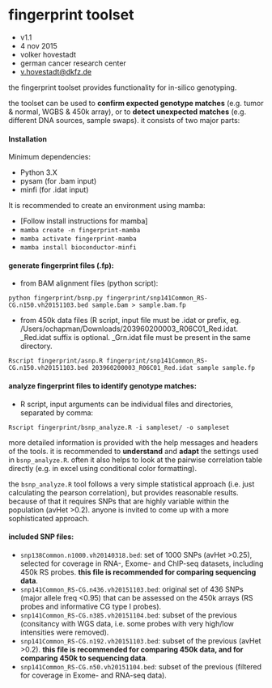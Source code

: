 # fingerprint toolset

- v1.1
- 4 nov 2015
- volker hovestadt
- german cancer research center
- v.hovestadt@dkfz.de

the fingerprint toolset provides functionality for in-silico genotyping.

the toolset can be used to __confirm expected genotype matches__ (e.g. tumor & normal, WGBS & 450k array), or to __detect unexpected matches__ (e.g. different DNA sources, sample swaps). it consists of two major parts:

#### Installation
Minimum dependencies:
- Python 3.X
- pysam (for .bam input)
- minfi (for .idat input)

It is recommended to create an environment using mamba:
- [Follow install instructions for mamba]
- `mamba create -n fingerprint-mamba`
- `mamba activate fingerprint-mamba`
- `mamba install bioconductor-minfi`

#### generate fingerprint files (.fp):
- from BAM alignment files (python script):

```Shell
python fingerprint/bsnp.py fingerprint/snp141Common_RS-CG.n150.vh20151103.bed sample.bam > sample.bam.fp
```

- from 450k data files (R script, input file must be .idat or prefix, eg. /Users/ochapman/Downloads/203960200003_R06C01_Red.idat. 
_Red.idat suffix is optional. _Grn.idat file must be present in the same directory.

```Shell
Rscript fingerprint/asnp.R fingerprint/snp141Common_RS-CG.n150.vh20151103.bed 203960200003_R06C01_Red.idat sample sample.fp
```

#### analyze fingerprint files to identify genotype matches:
- R script, input arguments can be individual files and directories, separated by comma:

```Shell
Rscript fingerprint/bsnp_analyze.R -i sampleset/ -o sampleset
```

more detailed information is provided with the help messages and headers of the tools. it is recommended to __understand__ and __adapt__ the settings used in `bsnp_analyze.R`. often it also helps to look at the pairwise correlation table directly (e.g. in excel using conditional color formatting).

the `bsnp_analyze.R` tool follows a very simple statistical approach (i.e. just calculating the pearson correlation), but provides reasonable results. because of that it requires SNPs that are highly variable within the population (avHet >0.2). anyone is invited to come up with a more sophisticated approach.
 

#### included SNP files:
- `snp138Common.n1000.vh20140318.bed`: set of 1000 SNPs (avHet >0.25), selected for coverage in RNA-, Exome- and ChIP-seq datasets, including 450k RS probes. **this file is recommended for comparing sequencing data**.
- `snp141Common_RS-CG.n436.vh20151103.bed`: original set of 436 SNPs (major allele freq <0.95) that can be assessed on the 450k arrays (RS probes and informative CG type I probes).
- `snp141Common_RS-CG.n385.vh20151104.bed`: subset of the previous (consitancy with WGS data, i.e. some probes with very high/low intensities were removed).
- `snp141Common_RS-CG.n192.vh20151103.bed`: subset of the previous (avHet >0.2). **this file is recommended for comparing 450k data, and for comparing 450k to sequencing data**.
- `snp141Common_RS-CG.n50.vh20151104.bed`: subset of the previous (filtered for coverage in Exome- and RNA-seq data).

